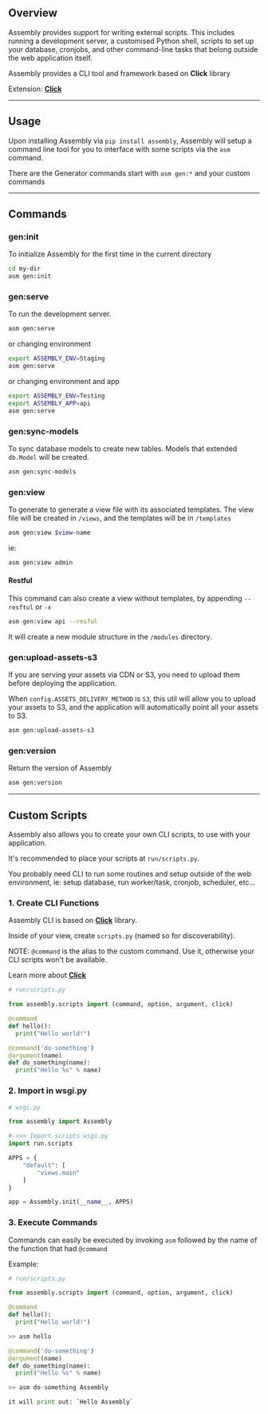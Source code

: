 
## Overview

Assembly provides support for writing external scripts. This includes running a development server, a customised Python shell, scripts to set up your database, cronjobs, and other command-line tasks that belong outside the web application itself.

Assembly provides a CLI tool and framework based on **Click** library

Extension: **<a href="https://click.palletsprojects.com/" target="_blank">Click</a>**

---

## Usage

Upon installing Assembly via `pip install assembly`, Assembly will setup a command line tool for you to interface with some scripts via the `asm` command.

There are the Generator commands start with `asm gen:*` and your custom commands

---

## Commands

### gen:init

To initialize Assembly for the first time in the current directory

```sh
cd my-dir
asm gen:init
```

### gen:serve

To run the development server.

```sh
asm gen:serve
```

or changing environment

```sh
export ASSEMBLY_ENV=Staging 
asm gen:serve
```

or changing environment and app

```sh
export ASSEMBLY_ENV=Testing
export ASSEMBLY_APP=api
asm gen:serve
```


### gen:sync-models

To sync database models to create new tables. Models that extended `db.Model` will be created.

```sh
asm gen:sync-models
```

### gen:view

To generate to generate a view file with its associated templates. The view file will be created in `/views`, and the templates will be in `/templates`

```sh
asm gen:view $view-name
```

ie:

```sh
asm gen:view admin
```

#### Restful

This command can also create a view without templates, by appending `--resftul` or `-x` 

```sh
asm gen:view api --resful
```

It will create a new module structure in the `/modules` directory.  

### gen:upload-assets-s3

If you are serving your assets via CDN or S3, you need to upload them before deploying the application.

When `config.ASSETS_DELIVERY_METHOD` is `S3`, this util will allow you to upload
your assets to S3, and the application will automatically point all your assets
to S3.

```sh
asm gen:upload-assets-s3
```

### gen:version

Return the version of Assembly

```sh
asm gen:version
```

---


## Custom Scripts

Assembly also allows you to create your own CLI scripts, to use with your application. 

It's recommended to place your scripts at `run/scripts.py`.

You probably need CLI to run some routines and setup outside of the web environment, ie: setup database, run worker/task, cronjob, scheduler, etc...


### 1. Create CLI Functions

Assembly CLI is based on **<a href="https://click.palletsprojects.com/" target="_blank">Click</a>** library.

Inside of your view, create `scripts.py` (named so for discoverability). 

NOTE: `@command` is the alias to the custom command. Use it, otherwise your CLI scripts won't be available.

Learn more about **<a href="https://click.palletsprojects.com/" target="_blank">Click</a>**

```python
# run/scripts.py

from assembly.scripts import (command, option, argument, click)

@command
def hello():
  print("Hello world!")

@command('do-something')
@argument(name)
def do_something(name):
  print("Hello %s" % name)

```

### 2. Import in wsgi.py
```python
# wsgi.py

from assembly import Assembly

#->>> Import scripts wsgi.py
import run.scripts

APPS = {
    "default": [
        "views.main"
    ]
}

app = Assembly.init(__name__, APPS)

```


### 3. Execute Commands

Commands can easily be executed by invoking `asm` followed by the name of the function that had `@command`

Example:

```python
# run/scripts.py

from assembly.scripts import (command, option, argument, click)

@command
def hello():
  print("Hello world!")

>> asm hello

@command('do-something')
@argument(name)
def do_something(name):
  print("Hello %s" % name)

>> asm do-something Assembly

it will print out: `Hello Assembly`
```




